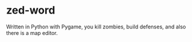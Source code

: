 zed-word
========

Written in Python with Pygame, you kill zombies, build defenses, and also there is a map editor.
